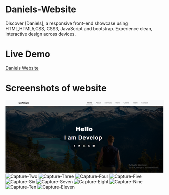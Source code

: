 # Daniels-Website
Discover [Daniels], a responsive front-end showcase using HTML,HTML5,CSS, CSS3,  JavaScript and bootstrap. Experience clean, interactive design across devices.
# Live Demo
[Daniels Website](https://menna-elsallamy.github.io/Daniels-Website/)
# Screenshots of website
![Capture-One](https://github.com/Menna-Elsallamy/Daniels-Website/blob/main/websitescreenshots/Capture1.PNG)
![Capture-Two]()
![Capture-Three]()
![Capture-Four]()
![Capture-Five]()
![Capture-Six]()
![Capture-Seven]()
![Capture-Eight]()
![Capture-Nine]()
![Capture-Ten]()
![Capture-Eleven]()
